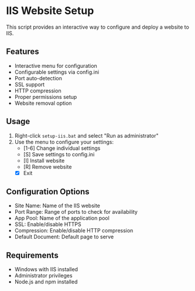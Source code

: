 # IIS Website Setup

This script provides an interactive way to configure and deploy a website to IIS.

## Features

- Interactive menu for configuration
- Configurable settings via config.ini
- Port auto-detection
- SSL support
- HTTP compression
- Proper permissions setup
- Website removal option

## Usage

1. Right-click `setup-iis.bat` and select "Run as administrator"
2. Use the menu to configure your settings:
   - [1-6] Change individual settings
   - [S] Save settings to config.ini
   - [I] Install website
   - [R] Remove website
   - [X] Exit

## Configuration Options

- Site Name: Name of the IIS website
- Port Range: Range of ports to check for availability
- App Pool: Name of the application pool
- SSL: Enable/disable HTTPS
- Compression: Enable/disable HTTP compression
- Default Document: Default page to serve

## Requirements

- Windows with IIS installed
- Administrator privileges
- Node.js and npm installed
